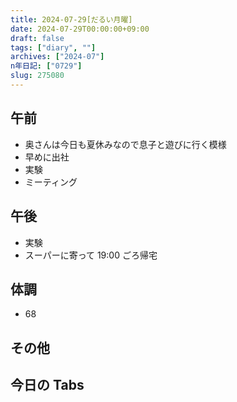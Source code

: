 ```yaml
---
title: 2024-07-29[だるい月曜]
date: 2024-07-29T00:00:00+09:00
draft: false
tags: ["diary", ""]
archives: ["2024-07"]
n年日記: ["0729"]
slug: 275080
---
```


## 午前

- 奥さんは今日も夏休みなので息子と遊びに行く模様
- 早めに出社
- 実験
- ミーティング

## 午後

- 実験
- スーパーに寄って 19:00 ごろ帰宅

## 体調

- 68

## その他

## 今日の Tabs
